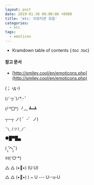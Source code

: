 ```yaml
---
layout: post
date: 2019-01-30 00:00:00 +0900
title: 'etc: 이모티콘 모음'
categories:
  - etc
tags:
  - emoticon
---
```


* Kramdown table of contents
{:toc .toc}

#### 참고 문서

- [http://smiley.cool/en/emoticons.php](http://smiley.cool/en/emoticons.php)

(；◔д◔)

(ﾉ´ヮ´)ﾉ*:･ﾟ

(╯°□°）╯︵ ┻━┻

┬─┬ ノ( ゜-゜ノ)

```
¯\_(ツ)_/¯
```

●█▀█▄

( ˃̣̣̥᷄へ˂̣̣̥᷅ )

ꉂꉂ(ᵔᗜᵔ*)

△    △
(•:pig_nose:•)
(U     U)

△     △
(•:pig_nose:•)        )  ~
 U --- U--u-U

 
